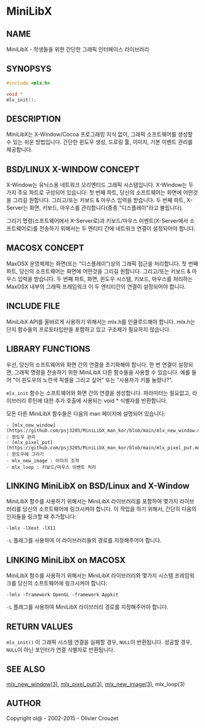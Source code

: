 # MiniLibX

## NAME
MiniLibX - 학생들을 위한 간단한 그래픽 인터페이스 라이브러리

## SYNOPSYS
```c
#include <mlx.h>

void *
mlx_init();
```

## DESCRIPTION
MiniLibX는 X-Window/Cocoa 프로그래밍 지식 없이, 그래픽 소프트웨어를 생성할 수 있는 쉬운 방법입니다. 간단한 윈도우 생성, 드로링 툴, 이미지, 기본 이벤트 관리를 제공합니다.

## BSD/LINUX X-WINDOW CONCEPT
X-Window는 유닉스용 네트워크 오리엔티드 그래픽 시스템입니다. X-Window는 두 가지 주요 파트로 구성되어 있습니다:
첫 번째 파트, 당신의 소프트웨어는 화면에 어떤것을 그리길 원합니다. 그리고/또는 키보드 & 마우스 입력을 받습니다.
두 번째 파트, X-Server는 화면, 키보드, 마우스를 관리합니다(종종 "디스플레이"라고 불립니다).

그리기 명령(소프트웨어에서 X-Server로)과 키보드/마우스 이벤트(X-Server에서 소프트웨어로)를 전송하기 위해서는 두 엔티티 간에 네트워크 연결이 설정되어야 합니다.

## MACOSX CONCEPT
MaxOSX 운영체제는 화면(또는 "디스플레이")상의 그래픽 접근을 처리합니다.
첫 번째 파트, 당신의 소프트웨어는 화면에 어떤것을 그리길 원합니다. 그리고/또는 키보드 & 마우스 입력을 받습니다.
두 번째 파트, 화면, 윈도우 시스템, 키보드, 마우스를 처리하는 MaxOSX 내부의 그래픽 프레임워크
이 두 엔티티간의 연결이 설정되어야 합니다.

## INCLUDE FILE
MiniLibX API를 올바르게 사용하기 위해서는 mlx.h를 인클루드해야 합니다. mlx.h는 단지 함수들의 프로토타입만을 포함하고 있고 구조체가 필요하지 않습니다.

## LIBRARY FUNCTIONS
우선, 당신의 소프트웨어와 화면 간의 연결을 초기화해야 합니다. 한 번 연결이 설정되면, 그래픽 명령을 전송하기 위한 MiniLibX 다른 함수들을 사용할 수 있습니다. 예를 들어 "이 윈도우의 노란색 픽셀을 그리고 싶어" 또는 "사용자가 키를 눌렸나?".

`mlx_init` 함수는 소프트웨어와 화면 간의 연결을 생성합니다. 파라미터는 필요없고, 라이브러리 루틴에 대한 추가 호출에 사용되는 void * 식별자를 반환합니다.

모든 다른 MiniLibX 함수들은 다음의 man 페이지에 설명되어 있습니다:

	- [mlx_new_window](https://github.com/psj3205/MiniLibX_man_kor/blob/main/mlx_new_window.md) : 윈도우 관리
	- [mlx_pixel_put](https://github.com/psj3205/MiniLibX_man_kor/blob/main/mlx_pixel_put.md) : 윈도우에 그리기
	- mlx_new_image : 이미지 조작
	- mlx_loop : 키보드/마우스 이벤트 처리

## LINKING MiniLibX on BSD/Linux and X-Window
MiniLibX 함수를 사용하기 위해서는 MiniLibX 라이브러리를 포함하여 몇가지 라이브러리를 당신의 소프트웨어에 링크시켜야 합니다. 이 작업을 하기 위해서, 간단히 다음의 인자들을 링크할 때 추가합니다:

`-lmlx -lXext -lX11`

`-L` 플래그를 사용하여 이 라이브러리들의 경로를 지정해주어야 합니다.

## LINKING MiniLibX on MACOSX
MiniLibX 함수를 사용하기 위해서는 MiniLibX 라이브러리와 몇가지 시스템 프레임워크를 당신의 소프트웨어에 링크시켜야 합니다:

`-lmlx -framework OpenGL -framework Appkit`

`-L` 플래그를 사용하여 MiniLibX 라이브러리 경로를 지정해주어야 합니다.

## RETURN VALUES
`mlx_init()` 이 그래픽 시스템 연결을 실패할 경우, `NULL`이 반환됩니다. 성공할 경우, `NULL`이 아닌 포인터가 연결 식별자로 반환됩니다.

## SEE ALSO
[mlx_new_window(3)](https://github.com/psj3205/MiniLibX_man_kor/blob/main/mlx_new_window.md), [mlx_pixel_put(3)](https://github.com/psj3205/MiniLibX_man_kor/blob/main/mlx_pixel_put.md), [mlx_new_image(3)](https://github.com/psj3205/MiniLibX_man_kor/blob/main/mlx_new_image.md), mlx_loop(3)

## AUTHOR
Copyright ol@ - 2002-2015 - Olivier Crouzet
